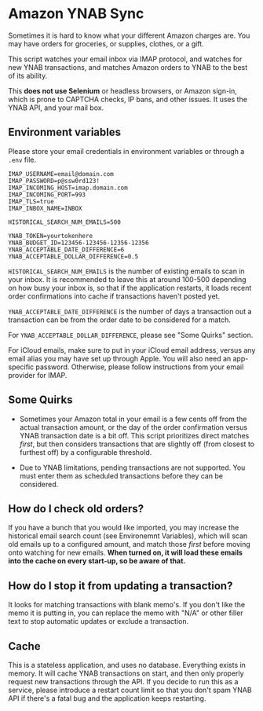 # Amazon YNAB Sync

Sometimes it is hard to know what your different Amazon charges are. You may have orders for groceries, or supplies, clothes, or a gift.

This script watches your email inbox via IMAP protocol, and watches for new YNAB transactions, and matches Amazon orders to YNAB to the best of its ability.

This **does not use Selenium** or headless browsers, or Amazon sign-in, which is prone to CAPTCHA checks, IP bans, and other issues. It uses the YNAB API, and your mail box.

## Environment variables

Please store your email credentials in environment variables or through a `.env` file.

```env
IMAP_USERNAME=email@domain.com
IMAP_PASSWORD=p@ssw0rd123!
IMAP_INCOMING_HOST=imap.domain.com
IMAP_INCOMING_PORT=993
IMAP_TLS=true
IMAP_INBOX_NAME=INBOX

HISTORICAL_SEARCH_NUM_EMAILS=500

YNAB_TOKEN=yourtokenhere
YNAB_BUDGET_ID=123456-123456-12356-12356
YNAB_ACCEPTABLE_DATE_DIFFERENCE=6
YNAB_ACCEPTABLE_DOLLAR_DIFFERENCE=0.5
```

`HISTORICAL_SEARCH_NUM_EMAILS` is the number of existing emails to scan in your inbox. It is recommended to leave this at around 100-500 depending on how busy your inbox is, so that if the application restarts, it loads recent order confirmations into cache if transactions haven't posted yet.

`YNAB_ACCEPTABLE_DATE_DIFFERENCE` is the number of days a transaction out a transaction can be from the order date to be considered for a match.

For `YNAB_ACCEPTABLE_DOLLAR_DIFFERENCE`, please see "Some Quirks" section.

For iCloud emails, make sure to put in your iCloud email address, versus any email alias you may have set up through Apple. You will also need an app-specific password. Otherwise, please follow instructions from your email provider for IMAP.

## Some Quirks

- Sometimes your Amazon total in your email is a few cents off from the actual transaction amount, or the day of the order confirmation versus YNAB transaction date is a bit off. This script prioritizes direct matches _first_, but then considers transactions that are slightly off (from closest to furthest off) by a configurable threshold.

- Due to YNAB limitations, pending transactions are not supported. You must enter them as scheduled transactions before they can be considered.

## How do I check old orders?

If you have a bunch that you would like imported, you may increase the historical email search count (see Environemnt Variables), which will scan old emails up to a configured amount, and match those _first_ before moving onto watching for new emails. **When turned on, it will load these emails into the cache on every start-up, so be aware of that.**

## How do I stop it from updating a transaction?

It looks for matching transactions with blank memo's. If you don't like the memo it is putting in, you can replace the memo with "N/A" or other filler text to stop automatic updates or exclude a transaction.

## Cache

This is a stateless application, and uses no database. Everything exists in memory. It will cache YNAB transactions on start, and then only properly request new transactions through the API. If you decide to run this as a service, please introduce a restart count limit so that you don't spam YNAB API if there's a fatal bug and the application keeps restarting.
